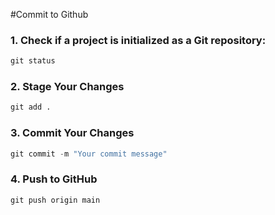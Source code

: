 
#Commit to Github


### 1. Check if a project is initialized as a Git repository:


``` py
git status
```



### 2. Stage Your Changes

``` py
git add .
```

### 3. Commit Your Changes

``` py
git commit -m "Your commit message"
```

### 4. Push to GitHub

``` py
git push origin main
```



